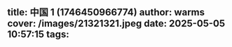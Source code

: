 title: 中国 1 (1746450966774)
author: warms
cover: /images/21321321.jpeg
date: 2025-05-05 10:57:15
tags:
---
[](https://)

